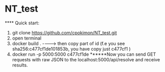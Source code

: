 # NT_test

**** Quick start:
 
  1. git clone https://github.com/cpokimon/NT_test.git
  2. open terminal
  3. docker build .  ----> then copy part of id (f.e you see sha256:c477cf1de101853b, you have copy just c477cf1 )
  4. docker run -p 5000:5000 c477cf1de
  ******Now you can send GET requests with raw JSON to the localhost:5000/api/resolve and receive results.
